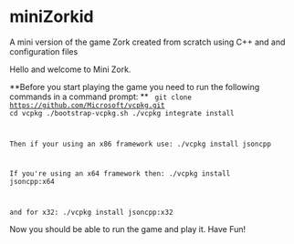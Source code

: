 # miniZorkid
A mini version of the game Zork created from scratch using C++ and and configuration files

Hello and welcome to Mini Zork.

**Before you start playing the game you need to run the following commands in a command prompt:
**
<code>
git clone https://github.com/Microsoft/vcpkg.git
cd vcpkg
./bootstrap-vcpkg.sh
./vcpkg integrate install
  
  Then if your using an x86 framework use:
./vcpkg install jsoncpp
  
  If you're using an x64 framework then:
./vcpkg install jsoncpp:x64
  
  and for x32:
./vcpkg install jsoncpp:x32
</code>

Now you should be able to run the game and play it. Have Fun!

